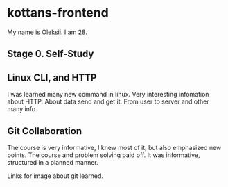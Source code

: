 # kottans-frontend

My name is Oleksii. I am 28. 

## Stage 0. Self-Study

## Linux CLI, and HTTP

I was learned many new command in linux. Very interesting infomation about HTTP. About data send and get it. From user to server and other many info.

## Git Collaboration

The course is very informative, I knew most of it, but also emphasized new points. The course and problem solving paid off. It was informative, structured in a planned manner.

Links for image about git learned.

